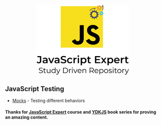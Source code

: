 <p align="center">
  <img src="./.github/docs/logo.png" width="300">
</p>

## JavaScript Testing
- [Mocks](./tests-modules/1-mocks) - Testing different behaviors 

#### Thanks for [JavaScript Expert](https://javascriptexpert.com.br/lc_jse_out20_matriculas_abertas) course and [YDKJS](https://github.com/getify/You-Dont-Know-JS) book series for proving an amazing content.